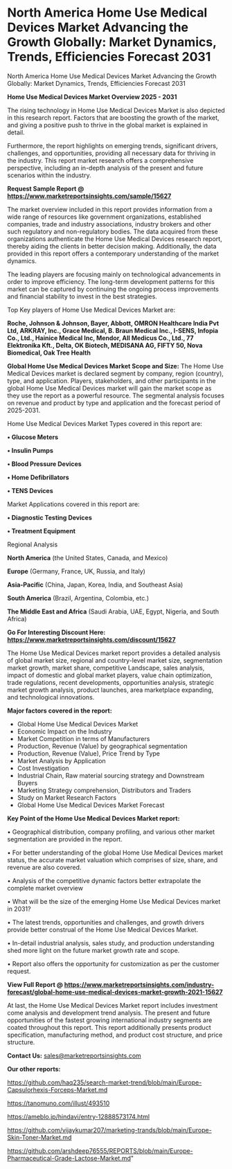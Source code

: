 # North America Home Use Medical Devices Market Advancing the Growth Globally: Market Dynamics, Trends, Efficiencies Forecast 2031
North America Home Use Medical Devices Market Advancing the Growth Globally: Market Dynamics, Trends, Efficiencies Forecast 2031

<Strong> Home Use Medical Devices Market Overview 2025 - 2031</strong>

The rising technology in Home Use Medical Devices Market is also depicted in this research report. Factors that are boosting the growth of the market, and giving a positive push to thrive in the global market is explained in detail.

Furthermore, the report highlights on emerging trends, significant drivers, challenges, and opportunities, providing all necessary data for thriving in the industry. This report market research offers a comprehensive perspective, including an in-depth analysis of the present and future scenarios within the industry.

<strong>Request Sample Report @ <a href=https://www.marketreportsinsights.com/sample/15627>https://www.marketreportsinsights.com/sample/15627</a></strong>

The market overview included in this report provides information from a wide range of resources like government organizations, established companies, trade and industry associations, industry brokers and other such regulatory and non-regulatory bodies. The data acquired from these organizations authenticate the Home Use Medical Devices research report, thereby aiding the clients in better decision making. Additionally, the data provided in this report offers a contemporary understanding of the market dynamics.

The leading players are focusing mainly on technological advancements in order to improve efficiency. The long-term development patterns for this market can be captured by continuing the ongoing process improvements and financial stability to invest in the best strategies.

Top Key players of Home Use Medical Devices Market are:

<strong>Roche, Johnson & Johnson, Bayer, Abbott, OMRON Healthcare India Pvt Ltd, ARKRAY, Inc., Grace Medical, B. Braun Medical Inc., I-SENS, Infopia Co., Ltd., Hainice Medical Inc, Mendor, All Medicus Co., Ltd., 77 Elektronika Kft., Delta, OK Biotech, MEDISANA AG, FIFTY 50, Nova Biomedical, Oak Tree Health</strong>

<strong><b>Global Home Use Medical Devices Market Scope and Size:</b></strong>
The Home Use Medical Devices market is declared segment by company, region (country), type, and application. Players, stakeholders, and other participants in the global Home Use Medical Devices market will gain the market scope as they use the report as a powerful resource. The segmental analysis focuses on revenue and product by type and application and the forecast period of 2025-2031.

Home Use Medical Devices Market Types covered in this report are:

<strong>• Glucose Meters

• Insulin Pumps

• Blood Pressure Devices

• Home Defibrillators

• TENS Devices</strong>

Market Applications covered in this report are:

<strong>• Diagnostic Testing Devices

• Treatment Equipment</strong> 

Regional Analysis

<strong>North America</strong> (the United States, Canada, and Mexico)

<strong>Europe</strong> (Germany, France, UK, Russia, and Italy)

<strong>Asia-Pacific</strong> (China, Japan, Korea, India, and Southeast Asia)

<strong>South America</strong> (Brazil, Argentina, Colombia, etc.)

<strong>The Middle East and Africa</strong> (Saudi Arabia, UAE, Egypt, Nigeria, and South Africa)

<strong>Go For Interesting Discount Here: <a href=https://www.marketreportsinsights.com/discount/15627>https://www.marketreportsinsights.com/discount/15627</a></strong>

The Home Use Medical Devices market report provides a detailed analysis of global market size, regional and country-level market size, segmentation market growth, market share, competitive Landscape, sales analysis, impact of domestic and global market players, value chain optimization, trade regulations, recent developments, opportunities analysis, strategic market growth analysis, product launches, area marketplace expanding, and technological innovations.

<strong><b>Major factors covered in the report:</b></strong>
<ul>
  <li>Global Home Use Medical Devices Market </li>
  <li>Economic Impact on the Industry</li>
  <li>Market Competition in terms of Manufacturers</li>
  <li>Production, Revenue (Value) by geographical segmentation</li>
  <li>Production, Revenue (Value), Price Trend by Type</li>
  <li>Market Analysis by Application</li>
  <li>Cost Investigation</li>
  <li>Industrial Chain, Raw material sourcing strategy and Downstream Buyers</li>
  <li>Marketing Strategy comprehension, Distributors and Traders</li>
  <li>Study on Market Research Factors</li>
  <li>Global Home Use Medical Devices Market Forecast</li>
</ul>

<strong><b>Key Point of the Home Use Medical Devices Market report:</b></strong>

• Geographical distribution, company profiling, and various other market segmentation are provided in the report.

• For better understanding of the global Home Use Medical Devices market status, the accurate market valuation which comprises of size, share, and revenue are also covered.

• Analysis of the competitive dynamic factors better extrapolate the complete market overview

• What will be the size of the emerging Home Use Medical Devices market in 2031?

• The latest trends, opportunities and challenges, and growth drivers provide better construal of the Home Use Medical Devices Market.

• In-detail industrial analysis, sales study, and production understanding shed more light on the future market growth rate and scope.

• Report also offers the opportunity for customization as per the customer request.

<strong><b>View Full Report @ <a href=https://www.marketreportsinsights.com/industry-forecast/global-home-use-medical-devices-market-growth-2021-15627>https://www.marketreportsinsights.com/industry-forecast/global-home-use-medical-devices-market-growth-2021-15627</a></b></strong>


At last, the Home Use Medical Devices Market report includes investment come analysis and development trend analysis. The present and future opportunities of the fastest growing international industry segments are coated throughout this report. This report additionally presents product specification, manufacturing method, and product cost structure, and price structure.

<strong>Contact Us:</strong>
sales@marketreportsinsights.com

<strong>Our other reports:</strong>

<a href=https://github.com/haq235/search-market-trend/blob/main/Europe-Capsulorhexis-Forceps-Market.md>https://github.com/haq235/search-market-trend/blob/main/Europe-Capsulorhexis-Forceps-Market.md</a>

<a href=https://tanomuno.com/illust/493510>https://tanomuno.com/illust/493510</a>

<a href=https://ameblo.jp/hindavi/entry-12888573174.html>https://ameblo.jp/hindavi/entry-12888573174.html</a>

<a href=https://github.com/vijaykumar207/marketing-trands/blob/main/Europe-Skin-Toner-Market.md>https://github.com/vijaykumar207/marketing-trands/blob/main/Europe-Skin-Toner-Market.md</a>

<a href=https://github.com/arshdeep76555/REPORTS/blob/main/Europe-Pharmaceutical-Grade-Lactose-Market.md>https://github.com/arshdeep76555/REPORTS/blob/main/Europe-Pharmaceutical-Grade-Lactose-Market.md</a>"
